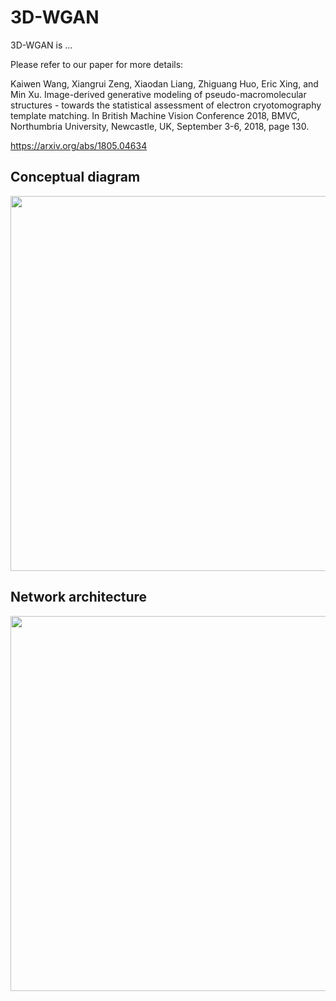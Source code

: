 # 3D-WGAN
3D-WGAN is ...

Please refer to our paper for more details:

Kaiwen Wang, Xiangrui Zeng, Xiaodan Liang, Zhiguang Huo, Eric Xing, and Min Xu. Image-derived  generative  modeling  of  pseudo-macromolecular  structures  -  towards  the  statistical assessment of electron cryotomography template matching.  In British Machine Vision Conference  2018,  BMVC,  Northumbria  University,  Newcastle,  UK,  September  3-6,  2018, page 130.

https://arxiv.org/abs/1805.04634

## Conceptual diagram
<img src="https://user-images.githubusercontent.com/31047726/51221349-19cf6b00-1907-11e9-88df-ead80119367f.png" width="600">

## Network architecture
<img src="https://user-images.githubusercontent.com/31047726/51221348-19cf6b00-1907-11e9-9316-2d5f67f78388.png" width="600">
